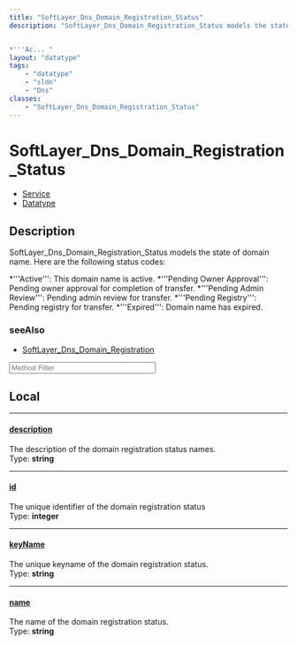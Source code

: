 ```yaml
---
title: "SoftLayer_Dns_Domain_Registration_Status"
description: "SoftLayer_Dns_Domain_Registration_Status models the state of domain name. Here are the following status codes: 


*'''Ac... "
layout: "datatype"
tags:
    - "datatype"
    - "sldn"
    - "Dns"
classes:
    - "SoftLayer_Dns_Domain_Registration_Status"
---
```


# SoftLayer_Dns_Domain_Registration_Status
<div id='service-datatype'>
    <ul id='sldn-reference-tabs'>
    <li id='service'> <a href='/reference/services/SoftLayer_Dns_Domain_Registration_Status' >Service</a></li>    <li id='datatype'> <a href='/reference/datatypes/SoftLayer_Dns_Domain_Registration_Status' >Datatype</a></li>
    </ul>
</div>

## Description 
SoftLayer_Dns_Domain_Registration_Status models the state of domain name. Here are the following status codes: 


*'''Active''': This domain name is active.
*'''Pending Owner Approval''': Pending owner approval for completion of transfer.
*'''Pending Admin Review''': Pending admin review for transfer.
*'''Pending Registry''': Pending registry for transfer.
*'''Expired''': Domain name has expired.





### seeAlso

* [SoftLayer_Dns_Domain_Registration](/reference/services/SoftLayer_Dns_Domain_Registration )




<!-- Service Filer BEGIN -->
<div class="view-filters">
        <div class="clearfix">
            <div class="search-input-box">
                <input placeholder="Method Filter" onkeyup="titleSearch(inputId='prop-input', divId='properties', elementClass='prop-row')" 
                    type="text" id="prop-input" value="" size="30" maxlength="128" class="form-text">
            </div>
        </div>
</div>
<!-- Service Filer END -->

<div id="properties" class="content">
<div id="localProperties" class="prop-content" >

## Local
-----
[description]: #description
#### [description]
The description of the domain registration status names.  
<span class="type-label">Type: </span>**string**

-----
[id]: #id
#### [id]
The unique identifier of the domain registration status  
<span class="type-label">Type: </span>**integer**

-----
[keyName]: #keyname
#### [keyName]
The unique keyname of the domain registration status.  
<span class="type-label">Type: </span>**string**

-----
[name]: #name
#### [name]
The name of the domain registration status.  
<span class="type-label">Type: </span>**string**

</div>
<!-- LOCAL PROPERTY END -->

</div>


